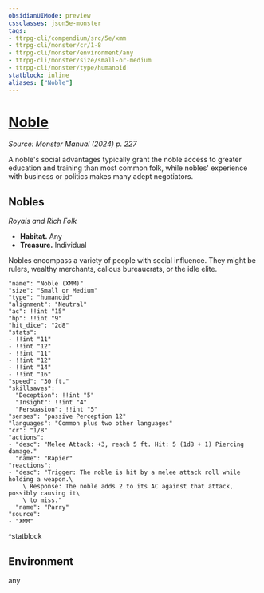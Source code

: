 ```yaml
---
obsidianUIMode: preview
cssclasses: json5e-monster
tags:
- ttrpg-cli/compendium/src/5e/xmm
- ttrpg-cli/monster/cr/1-8
- ttrpg-cli/monster/environment/any
- ttrpg-cli/monster/size/small-or-medium
- ttrpg-cli/monster/type/humanoid
statblock: inline
aliases: ["Noble"]
---
```

# [Noble](3-Compendium\bestiary\humanoid/noble-xmm.md)
*Source: Monster Manual (2024) p. 227*  

A noble's social advantages typically grant the noble access to greater education and training than most common folk, while nobles' experience with business or politics makes many adept negotiators.

## Nobles

*Royals and Rich Folk*

- **Habitat.** Any  
- **Treasure.** Individual  

Nobles encompass a variety of people with social influence. They might be rulers, wealthy merchants, callous bureaucrats, or the idle elite.

```statblock
"name": "Noble (XMM)"
"size": "Small or Medium"
"type": "humanoid"
"alignment": "Neutral"
"ac": !!int "15"
"hp": !!int "9"
"hit_dice": "2d8"
"stats":
- !!int "11"
- !!int "12"
- !!int "11"
- !!int "12"
- !!int "14"
- !!int "16"
"speed": "30 ft."
"skillsaves":
  "Deception": !!int "5"
  "Insight": !!int "4"
  "Persuasion": !!int "5"
"senses": "passive Perception 12"
"languages": "Common plus two other languages"
"cr": "1/8"
"actions":
- "desc": "Melee Attack: +3, reach 5 ft. Hit: 5 (1d8 + 1) Piercing damage."
  "name": "Rapier"
"reactions":
- "desc": "Trigger: The noble is hit by a melee attack roll while holding a weapon.\
    \ Response: The noble adds 2 to its AC against that attack, possibly causing it\
    \ to miss."
  "name": "Parry"
"source":
- "XMM"
```
^statblock

## Environment

any